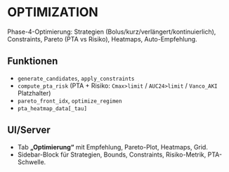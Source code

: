 
# OPTIMIZATION

Phase-4-Optimierung: Strategien (Bolus/kurz/verlängert/kontinuierlich), Constraints, Pareto (PTA vs Risiko), Heatmaps, Auto-Empfehlung.

## Funktionen
- `generate_candidates`, `apply_constraints`
- `compute_pta_risk` (PTA + Risiko: `Cmax>limit` / `AUC24>limit` / `Vanco_AKI` Platzhalter)
- `pareto_front_idx`, `optimize_regimen`
- `pta_heatmap_data[_tau]`

## UI/Server
- Tab **„Optimierung“** mit Empfehlung, Pareto-Plot, Heatmaps, Grid.
- Sidebar-Block für Strategien, Bounds, Constraints, Risiko-Metrik, PTA-Schwelle.
